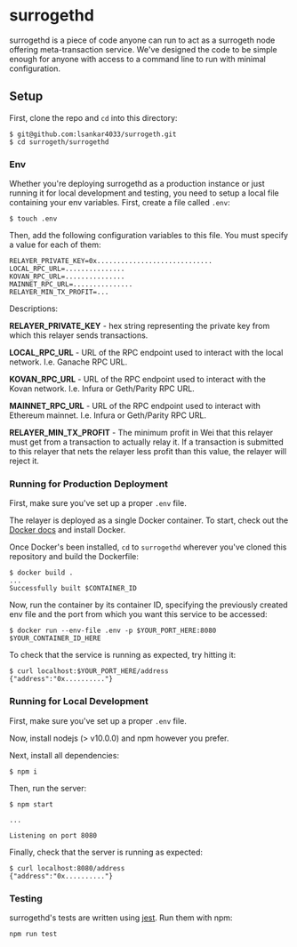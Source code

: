 # surrogethd

surrogethd is a piece of code anyone can run to act as a surrogeth node offering meta-transaction service. We've designed the code to be simple enough for anyone with access to a command line to run with minimal configuration.

## Setup

First, clone the repo and `cd` into this directory:

```
$ git@github.com:lsankar4033/surrogeth.git
$ cd surrogeth/surrogethd
```

### Env

Whether you're deploying surrogethd as a production instance or just running it for local development and testing, you need to setup a local file containing your env variables. First, create a file called `.env`:

```
$ touch .env
```

Then, add the following configuration variables to this file. You must specify a value for each of them:

```
RELAYER_PRIVATE_KEY=0x.............................
LOCAL_RPC_URL=...............
KOVAN_RPC_URL=...............
MAINNET_RPC_URL=...............
RELAYER_MIN_TX_PROFIT=...
```
Descriptions:

**RELAYER\_PRIVATE\_KEY** - hex string representing the private key from which this relayer sends transactions.

**LOCAL\_RPC\_URL** - URL of the RPC endpoint used to interact with the local network. I.e. Ganache RPC URL.

**KOVAN\_RPC\_URL** - URL of the RPC endpoint used to interact with the Kovan network. I.e. Infura or Geth/Parity RPC URL.

**MAINNET\_RPC\_URL** - URL of the RPC endpoint used to interact with Ethereum mainnet. I.e. Infura or Geth/Parity RPC URL.

**RELAYER\_MIN\_TX\_PROFIT** - The minimum profit in Wei that this relayer must get from a transaction to actually relay it. If a transaction is submitted to this relayer that nets the relayer less profit than this value, the relayer will reject it.

### Running for Production Deployment
First, make sure you've set up a proper `.env` file.

The relayer is deployed as a single Docker container. To start, check out the [Docker docs](https://docs.docker.com) and install Docker.

Once Docker's been installed, `cd` to `surrogethd` wherever you've cloned this repository and build the Dockerfile:

```
$ docker build .
...
Successfully built $CONTAINER_ID
```

Now, run the container by its container ID, specifying the previously created env file and the port from which you want this service to be accessed:

```
$ docker run --env-file .env -p $YOUR_PORT_HERE:8080 $YOUR_CONTAINER_ID_HERE
```

To check that the service is running as expected, try hitting it:

```
$ curl localhost:$YOUR_PORT_HERE/address
{"address":"0x.........."}
```

### Running for Local Development
First, make sure you've set up a proper `.env` file.

Now, install nodejs (> v10.0.0) and npm however you prefer.

Next, install all dependencies:

```
$ npm i
```

Then, run the server:

```
$ npm start

...

Listening on port 8080
```

Finally, check that the server is running as expected:

```
$ curl localhost:8080/address
{"address":"0x.........."}
```

### Testing

surrogethd's tests are written using [jest](https://jestjs.io/en/). Run them with npm:

```
npm run test
```
